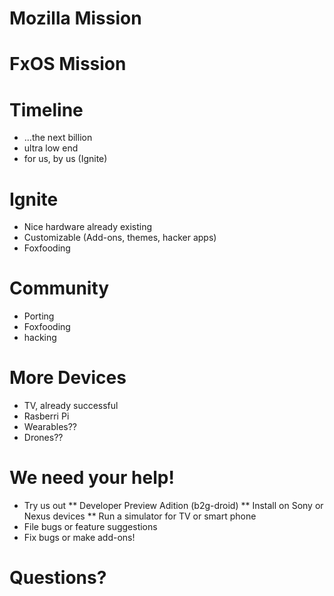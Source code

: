 # Mozilla Mission
# FxOS Mission
# Timeline
 * ...the next billion
 * ultra low end
 * for us, by us (Ignite)

# Ignite
 * Nice hardware already existing
 * Customizable (Add-ons, themes, hacker apps)
 * Foxfooding

# Community
 * Porting
 * Foxfooding
 * hacking

# More Devices
 * TV, already successful
 * Rasberri Pi
 * Wearables??
 * Drones??

# We need your help!
 * Try us out
 ** Developer Preview Adition (b2g-droid)
 ** Install on Sony or Nexus devices
 ** Run a simulator for TV or smart phone
 * File bugs or feature suggestions
 * Fix bugs or make add-ons!

# Questions?
